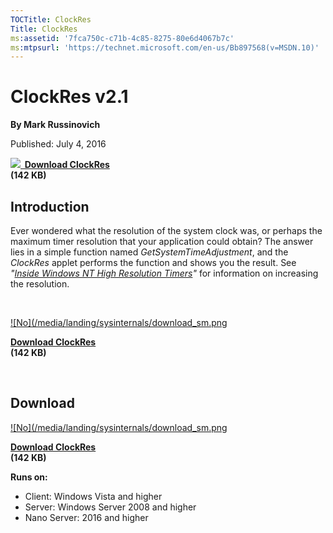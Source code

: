 ```yaml
--- 
TOCTitle: ClockRes
Title: ClockRes
ms:assetid: '7fca750c-c71b-4c85-8275-80e6d4067b7c'
ms:mtpsurl: 'https://technet.microsoft.com/en-us/Bb897568(v=MSDN.10)'
---
```


ClockRes v2.1
=============

**By Mark Russinovich**

Published: July 4, 2016

**[![](/media/landing/sysinternals/download_sm.png)
 Download
ClockRes](https://download.sysinternals.com/files/clockres.zip)  
(142 KB)**


## Introduction

Ever wondered what the resolution of the system clock was, or perhaps
the maximum timer resolution that your application could obtain? The
answer lies in a simple function named *GetSystemTimeAdjustment*, and
the *ClockRes* applet performs the function and shows you the result.
See *"[Inside Windows NT High Resolution
Timers](https://technet.microsoft.com/10da6183-5bd1-4230-bcd8-624281876a67)"*
for information on increasing the resolution.

 

[![No](/media/landing/sysinternals/download_sm.png
](https://download.sysinternals.com/files/clockres.zip)

[**Download ClockRes**  
](https://download.sysinternals.com/files/clockres.zip)**(142 KB)**

 


<div class="RightAdRail">

<div>


## Download

  

[![No](/media/landing/sysinternals/download_sm.png
](https://download.sysinternals.com/files/clockres.zip)

[**Download ClockRes**  
](https://download.sysinternals.com/files/clockres.zip)**(142 KB)**

**Runs on:**

-   Client: Windows Vista and higher
-   Server: Windows Server 2008 and higher
-   Nano Server: 2016 and higher



